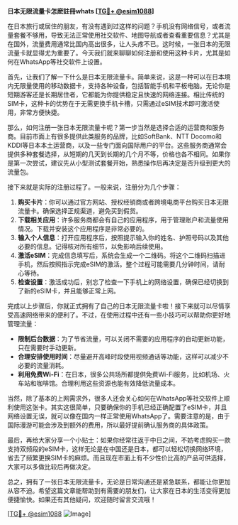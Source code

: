 **日本无限流量卡怎麽註冊whats [[TG💪+ @esim1088](https://t.me/s/esim1088)]**

在日本旅行或居住的朋友，有没有遇到过这样的问题？手机没有网络信号，或者流量套餐不够用，导致无法正常使用社交软件、地图导航或者查看重要信息？尤其是在国外，流量费用通常比国内高出很多，让人头疼不已。这时候，一张日本的无限流量卡就显得尤为重要了。今天我们就来聊聊如何注册和使用这种卡片，尤其是如何在WhatsApp等社交软件上设置。

首先，让我们了解一下什么是日本无限流量卡。简单来说，这是一种可以在日本境内无限量使用的移动数据卡，支持各种设备，包括智能手机和平板电脑。无论你是短期游客还是长期居住者，它都能为你提供稳定且快速的网络连接。相比传统的SIM卡，这种卡的优势在于无需更换手机卡槽，只需通过eSIM技术即可激活使用，非常方便快捷。

那么，如何注册一张日本无限流量卡呢？第一步当然是选择合适的运营商和服务商。目前市面上有很多提供此类服务的品牌，比如SoftBank、NTT Docomo和KDDI等日本本土运营商，以及一些专门面向国际用户的平台。这些服务商通常会提供多种套餐选择，从短期的几天到长期的几个月不等，价格也各不相同。如果你是第一次尝试，建议先从小型测试套餐开始，熟悉操作后再决定是否升级到更大的流量包。

接下来就是实际的注册过程了。一般来说，注册分为几个步骤：

1. **购买卡片**：你可以通过官方网站、授权经销商或者跨境电商平台购买日本无限流量卡。确保选择正规渠道，避免买到假货。
2. **下载相关应用**：许多服务商都会有自己的应用程序，用于管理账户和流量使用情况。下载并安装这个应用程序是非常必要的。
3. **输入个人信息**：打开应用程序后，按照提示输入你的姓名、护照号码以及其他必要的信息。记得核对所有细节，以免影响后续使用。
4. **激活eSIM**：完成信息填写后，系统会生成一个二维码。将这个二维码扫描进手机，然后按照指示完成eSIM的激活。整个过程可能需要几分钟时间，请耐心等待。
5. **检查设置**：激活成功后，别忘了检查一下手机上的网络设置，确保已经切换到了新的eSIM卡，并且能够正常上网。

完成以上步骤后，你就正式拥有了自己的日本无限流量卡啦！接下来就可以尽情享受高速网络带来的便利了。不过，在使用过程中还有一些小技巧可以帮助你更好地管理流量：

- **限制后台数据**：为了节省流量，可以关闭不需要的应用程序的自动更新功能，只在需要时手动更新。
- **合理安排使用时间**：尽量避开高峰时段使用视频通话等功能，这样可以减少不必要的流量消耗。
- **利用免费Wi-Fi**：在日本，很多公共场所都提供免费Wi-Fi服务，比如机场、火车站和咖啡馆。合理利用这些资源也能有效降低流量成本。

当然，除了基本的上网需求外，很多人还会关心如何在WhatsApp等社交软件上顺利使用这张卡。其实这很简单，只要确保你的手机已经正确配置了eSIM卡，并且网络设置无误，就可以像在国内一样正常使用WhatsApp了。需要注意的是，由于国际漫游可能会涉及到额外的费用，所以最好提前确认服务商的具体政策。

最后，再给大家分享一个小贴士：如果你经常往返于中日之间，不妨考虑购买一款支持双频段的eSIM卡，这样无论是在中国还是日本，都可以轻松切换网络环境，省去了频繁更换SIM卡的麻烦。而且现在市面上有不少性价比高的产品可供选择，大家可以多做比较后再做决定。

总之，拥有了一张日本无限流量卡，无论是日常沟通还是紧急联系，都能让你更加从容不迫。希望这篇文章能帮助到有需要的朋友们，让大家在日本的生活变得更加便捷愉快。如果还有其他疑问，欢迎随时留言交流哦！

[[TG💪+ @esim1088](https://t.me/s/esim1088) ![Image](https://i.postimg.cc/4NQfJmqS/Snipaste-2025-05-13-00-14-12.png)]